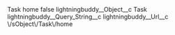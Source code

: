<?xml version="1.0" encoding="UTF-8"?>
<CustomMetadata xmlns="http://soap.sforce.com/2006/04/metadata" xmlns:xsi="http://www.w3.org/2001/XMLSchema-instance" xmlns:xsd="http://www.w3.org/2001/XMLSchema">
    <label>Task home</label>
    <protected>false</protected>
    <values>
        <field>lightningbuddy__Object__c</field>
        <value xsi:type="xsd:string">Task</value>
    </values>
    <values>
        <field>lightningbuddy__Query_String__c</field>
        <value xsi:nil="true"/>
    </values>
    <values>
        <field>lightningbuddy__Url__c</field>
        <value xsi:type="xsd:string">\/sObject\/Task\/home</value>
    </values>
</CustomMetadata>
